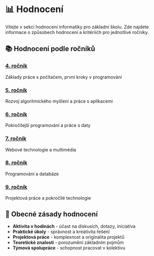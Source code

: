# 📊 Hodnocení

Vítejte v sekci hodnocení informatiky pro základní školu. Zde najdete informace o způsobech hodnocení a kritériích pro jednotlivé ročníky.

## 📚 Hodnocení podle ročníků

### [4. ročník](04/index.md)
Základy práce s počítačem, první kroky v programování

### [5. ročník](05/index.md)
Rozvoj algoritmického myšlení a práce s aplikacemi

### [6. ročník](06/index.md)
Pokročilejší programování a práce s daty

### [7. ročník](07/index.md)
Webové technologie a multimédia

### [8. ročník](08/index.md)
Programování a databáze

### [9. ročník](09/index.md)
Projektová práce a pokročilé technologie

## 🎯 Obecné zásady hodnocení

- **Aktivita v hodinách** - účast na diskusích, dotazy, iniciativa
- **Praktické úkoly** - správnost a kreativita řešení
- **Projektová práce** - komplexnost a originalita projektů
- **Teoretické znalosti** - porozumění základním pojmům
- **Týmová spolupráce** - schopnost pracovat v kolektivu
